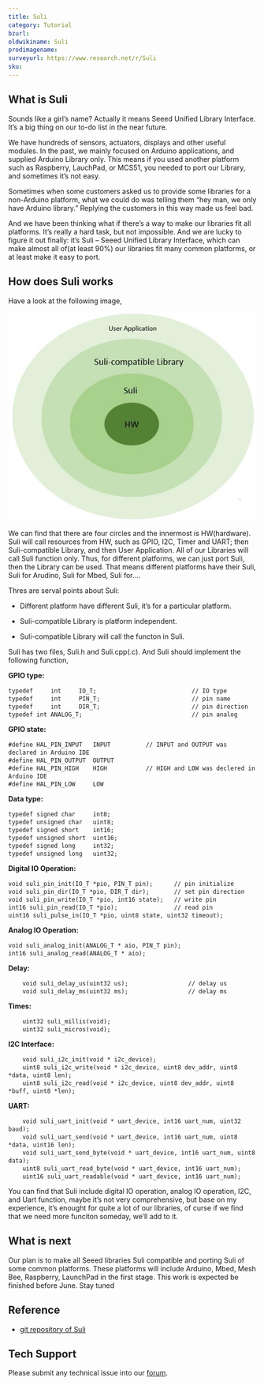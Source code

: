 ```yaml
---
title: Suli
category: Tutorial
bzurl:
oldwikiname: Suli
prodimagename:
surveyurl: https://www.research.net/r/Suli
sku:   
---
```


##  What is Suli

Sounds like a girl’s name? Actually it means Seeed Unified Library Interface. It’s a big thing on our to-do list in the near future.

We have hundreds of sensors, actuators, displays and other useful modules. In the past, we mainly focused on Arduino applications, and supplied Arduino Library only. This means if you used another platform such as Raspberry, LauchPad, or MCS51, you needed to port our Library, and sometimes it’s not easy.

Sometimes when some customers asked us to provide some libraries for a non-Arduino platform, what we could do was telling them “hey man, we only have Arduino library.” Replying the customers in this way made us feel bad.

And we have been thinking what if there’s a way to make our libraries fit all platforms. It’s really a hard task, but not impossible. And we are lucky to figure it out finally: it’s Suli – Seeed Unified Library Interface, which can make almost all of(at least 90%) our libraries fit many common platforms, or at least make it easy to port.

##  How does Suli works

Have a look at the following image,

![](https://github.com/SeeedDocument/Suli/raw/master/img/Suli_layer2.jpg)

We can find that there are four circles and the innermost is HW(hardware). Suli will call resources from HW, such as GPIO, I2C, Timer and UART; then Suli-compatible Library, and then User Application. All of our Libraries will call Suli function only. Thus, for different platforms, we can just port Suli, then the Library can be used. That means different platforms have their Suli, Suli for Arudino, Suli for Mbed, Suli for….

Thres are serval points about Suli:

*   Different platform have different Suli, it’s for a particular platform.

*   Suli-compatible Library is platform independent.

*   Suli-compatible Library will call the functon in Suli.

Suli has two files, Suli.h and Suli.cpp(.c). And Suli should implement the following function,

**GPIO type:**

```
typedef     int     IO_T;                           // IO type
typedef     int     PIN_T;                          // pin name
typedef     int     DIR_T;                          // pin direction
typedef int ANALOG_T;                               // pin analog
```

**GPIO state:**

```
#define HAL_PIN_INPUT   INPUT          // INPUT and OUTPUT was declared in Arduino IDE
#define HAL_PIN_OUTPUT  OUTPUT
#define HAL_PIN_HIGH    HIGH           // HIGH and LOW was declered in Arduino IDE
#define HAL_PIN_LOW     LOW
```

**Data type:**
```
typedef signed char     int8;
typedef unsigned char   uint8;
typedef signed short    int16;
typedef unsigned short  uint16;
typedef signed long     int32;
typedef unsigned long   uint32;
```

**Digital IO Operation:**

```
void suli_pin_init(IO_T *pio, PIN_T pin);      // pin initialize
void suli_pin_dir(IO_T *pio, DIR_T dir);       // set pin direction
void suli_pin_write(IO_T *pio, int16 state);   // write pin
int16 suli_pin_read(IO_T *pio);                // read pin
uint16 suli_pulse_in(IO_T *pio, uint8 state, uint32 timeout);
```

**Analog IO Operation:**

```
void suli_analog_init(ANALOG_T * aio, PIN_T pin);
int16 suli_analog_read(ANALOG_T * aio);
```

**Delay:**

```
	void suli_delay_us(uint32 us);                 // delay us
	void suli_delay_ms(uint32 ms);                 // delay ms
```

**Times:**

```
	uint32 suli_millis(void);
	uint32 suli_micros(void);
```

**I2C Interface:**

```
	void suli_i2c_init(void * i2c_device);
	uint8 suli_i2c_write(void * i2c_device, uint8 dev_addr, uint8 *data, uint8 len);
	uint8 suli_i2c_read(void * i2c_device, uint8 dev_addr, uint8 *buff, uint8 *len);
```

**UART:**

```
	void suli_uart_init(void * uart_device, int16 uart_num, uint32 baud);
	void suli_uart_send(void * uart_device, int16 uart_num, uint8 *data, uint16 len);
	void suli_uart_send_byte(void * uart_device, int16 uart_num, uint8 data);
	uint8 suli_uart_read_byte(void * uart_device, int16 uart_num);
	uint16 suli_uart_readable(void * uart_device, int16 uart_num);
```

You can find that Suli include digital IO operation, analog IO operation, I2C, and Uart function, maybe it’s not very comprehensive, but base on my experience, it’s enought for quite a lot of our libraries, of curse if we find that we need more funciton someday, we’ll add to it.

##   What is next

Our plan is to make all Seeed libraries Suli compatible and porting Suli of some common platforms. These platforms will include Arduino, Mbed, Mesh Bee, Raspberry, LaunchPad in the first stage. This work is expected be finished before June. Stay tuned

##   Reference

- [git repository of Suli](https://github.com/Seeed-Studio/Suli)

## Tech Support
Please submit any technical issue into our [forum](http://forum.seeedstudio.com/). 